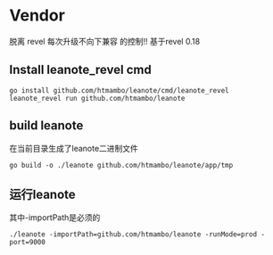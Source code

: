 # Vendor

脱离 revel 每次升级不向下兼容 的控制!! 基于revel 0.18

## Install leanote_revel cmd

```
go install github.com/htmambo/leanote/cmd/leanote_revel
leanote_revel run github.com/htmambo/leanote
````

## build leanote

在当前目录生成了leanote二进制文件

```
go build -o ./leanote github.com/htmambo/leanote/app/tmp
```

## 运行leanote

其中-importPath是必须的

```
./leanote -importPath=github.com/htmambo/leanote -runMode=prod -port=9000
```